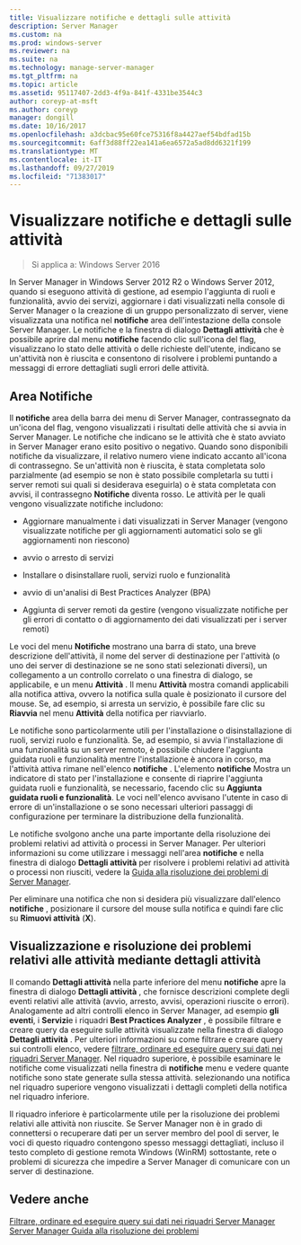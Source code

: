 ```yaml
---
title: Visualizzare notifiche e dettagli sulle attività
description: Server Manager
ms.custom: na
ms.prod: windows-server
ms.reviewer: na
ms.suite: na
ms.technology: manage-server-manager
ms.tgt_pltfrm: na
ms.topic: article
ms.assetid: 95117407-2dd3-4f9a-841f-4331be3544c3
author: coreyp-at-msft
ms.author: coreyp
manager: dongill
ms.date: 10/16/2017
ms.openlocfilehash: a3dcbac95e60fce75316f8a4427aef54bdfad15b
ms.sourcegitcommit: 6aff3d88ff22ea141a6ea6572a5ad8dd6321f199
ms.translationtype: MT
ms.contentlocale: it-IT
ms.lasthandoff: 09/27/2019
ms.locfileid: "71383017"
---
```

# <a name="view-task-details-and-notifications"></a>Visualizzare notifiche e dettagli sulle attività

>Si applica a: Windows Server 2016

In Server Manager in Windows Server 2012 R2 o Windows Server 2012, quando si eseguono attività di gestione, ad esempio l'aggiunta di ruoli e funzionalità, avvio dei servizi, aggiornare i dati visualizzati nella console di Server Manager o la creazione di un gruppo personalizzato di server, viene visualizzata una notifica nel **notifiche** area dell'intestazione della console Server Manager. Le notifiche e la finestra di dialogo **Dettagli attività** che è possibile aprire dal menu **notifiche** facendo clic sull'icona del flag, visualizzano lo stato delle attività o delle richieste dell'utente, indicano se un'attività non è riuscita e consentono di risolvere i problemi puntando a messaggi di errore dettagliati sugli errori delle attività.

## <a name="the-notifications-area"></a>Area Notifiche
Il **notifiche** area della barra dei menu di Server Manager, contrassegnato da un'icona del flag, vengono visualizzati i risultati delle attività che si avvia in Server Manager. Le notifiche che indicano se le attività che è stato avviato in Server Manager erano esito positivo o negativo. Quando sono disponibili notifiche da visualizzare, il relativo numero viene indicato accanto all'icona di contrassegno. Se un'attività non è riuscita, è stata completata solo parzialmente (ad esempio se non è stato possibile completarla su tutti i server remoti sui quali si desiderava eseguirla) o è stata completata con avvisi, il contrassegno **Notifiche** diventa rosso. Le attività per le quali vengono visualizzate notifiche includono:

-   Aggiornare manualmente i dati visualizzati in Server Manager (vengono visualizzate notifiche per gli aggiornamenti automatici solo se gli aggiornamenti non riescono)

-   avvio o arresto di servizi

-   Installare o disinstallare ruoli, servizi ruolo e funzionalità

-   avvio di un'analisi di Best Practices Analyzer (BPA)

-   Aggiunta di server remoti da gestire (vengono visualizzate notifiche per gli errori di contatto o di aggiornamento dei dati visualizzati per i server remoti)

Le voci del menu **Notifiche** mostrano una barra di stato, una breve descrizione dell'attività, il nome del server di destinazione per l'attività (o uno dei server di destinazione se ne sono stati selezionati diversi), un collegamento a un controllo correlato o una finestra di dialogo, se applicabile, e un menu **Attività** . Il menu **Attività** mostra comandi applicabili alla notifica attiva, ovvero la notifica sulla quale è posizionato il cursore del mouse. Se, ad esempio, si arresta un servizio, è possibile fare clic su **Riavvia** nel menu **Attività** della notifica per riavviarlo.

Le notifiche sono particolarmente utili per l'installazione o disinstallazione di ruoli, servizi ruolo e funzionalità. Se, ad esempio, si avvia l'installazione di una funzionalità su un server remoto, è possibile chiudere l'aggiunta guidata ruoli e funzionalità mentre l'installazione è ancora in corso, ma l'attività attiva rimane nell'elenco **notifiche** . L'elemento **notifiche** Mostra un indicatore di stato per l'installazione e consente di riaprire l'aggiunta guidata ruoli e funzionalità, se necessario, facendo clic su **Aggiunta guidata ruoli e funzionalità**. Le voci nell'elenco avvisano l'utente in caso di errore di un'installazione o se sono necessari ulteriori passaggi di configurazione per terminare la distribuzione della funzionalità.

Le notifiche svolgono anche una parte importante della risoluzione dei problemi relativi ad attività o processi in Server Manager. Per ulteriori informazioni su come utilizzare i messaggi nell'area **notifiche** e nella finestra di dialogo **Dettagli attività** per risolvere i problemi relativi ad attività o processi non riusciti, vedere la [Guida alla risoluzione dei problemi di Server Manager](https://social.technet.microsoft.com/wiki/contents/articles/13443.windows-server-2012-server-manager-troubleshooting-guide-part-i-overview.aspx).

Per eliminare una notifica che non si desidera più visualizzare dall'elenco **notifiche** , posizionare il cursore del mouse sulla notifica e quindi fare clic su **Rimuovi attività** (**X**).

## <a name="viewing-and-troubleshooting-tasks-by-using-task-details"></a>Visualizzazione e risoluzione dei problemi relativi alle attività mediante dettagli attività
Il comando **Dettagli attività** nella parte inferiore del menu **notifiche** apre la finestra di dialogo **Dettagli attività** , che fornisce descrizioni complete degli eventi relativi alle attività (avvio, arresto, avvisi, operazioni riuscite o errori). Analogamente ad altri controlli elenco in Server Manager, ad esempio **gli eventi**, i **Servizi**e i riquadri **Best Practices Analyzer** , è possibile filtrare e creare query da eseguire sulle attività visualizzate nella finestra di dialogo **Dettagli attività** . Per ulteriori informazioni su come filtrare e creare query sui controlli elenco, vedere [filtrare, ordinare ed eseguire query sui dati nei riquadri Server Manager](filter-sort-and-query-data-in-server-manager-tiles.md). Nel riquadro superiore, è possibile esaminare le notifiche come visualizzati nella finestra di **notifiche** menu e vedere quante notifiche sono state generate sulla stessa attività. selezionando una notifica nel riquadro superiore vengono visualizzati i dettagli completi della notifica nel riquadro inferiore.

Il riquadro inferiore è particolarmente utile per la risoluzione dei problemi relativi alle attività non riuscite. Se Server Manager non è in grado di connettersi o recuperare dati per un server membro del pool di server, le voci di questo riquadro contengono spesso messaggi dettagliati, incluso il testo completo di gestione remota Windows (WinRM) sottostante, rete o problemi di sicurezza che impedire a Server Manager di comunicare con un server di destinazione.

## <a name="see-also"></a>Vedere anche
[Filtrare, ordinare ed eseguire query sui dati nei riquadri Server Manager](filter-sort-and-query-data-in-server-manager-tiles.md)
[Server Manager Guida alla risoluzione dei problemi](https://social.technet.microsoft.com/wiki/contents/articles/13443.windows-server-2012-server-manager-troubleshooting-guide-part-i-overview.aspx)
